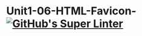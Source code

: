 # Unit1-06-HTML-Favicon-[![GitHub's Super Linter](https://github.com/CarolynWP/Unit1-06-HTML-Favicon-/workflows/GitHub's%20Super%20Linter/badge.svg)](https://github.com/CarolynWP/Unit1-06-HTML-Favicon-/actions)